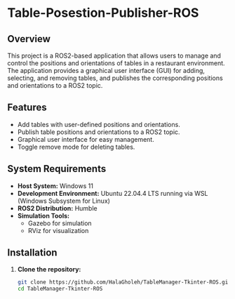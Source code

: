 # Table-Posestion-Publisher-ROS

## Overview
This project is a ROS2-based application that allows users to manage and control the positions and orientations of tables in a restaurant environment. The application provides a graphical user interface (GUI) for adding, selecting, and removing tables, and publishes the corresponding positions and orientations to a ROS2 topic.

## Features
- Add tables with user-defined positions and orientations.
- Publish table positions and orientations to a ROS2 topic.
- Graphical user interface for easy management.
- Toggle remove mode for deleting tables.

## System Requirements
- **Host System:** Windows 11
- **Development Environment:** Ubuntu 22.04.4 LTS running via WSL (Windows Subsystem for Linux)
- **ROS2 Distribution:** Humble
- **Simulation Tools:** 
  - Gazebo for simulation
  - RViz for visualization

## Installation
1. **Clone the repository:**
   ```bash
   git clone https://github.com/HalaGholeh/TableManager-Tkinter-ROS.git
   cd TableManager-Tkinter-ROS
